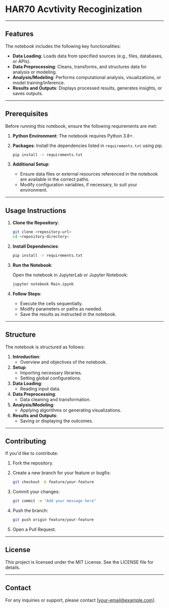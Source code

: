 # HAR70 Acvtivity Recoginization

---

## Features

The notebook includes the following key functionalities:

- **Data Loading**: Loads data from specified sources (e.g., files, databases, or APIs).
- **Data Preprocessing**: Cleans, transforms, and structures data for analysis or modeling.
- **Analysis/Modeling**: Performs computational analysis, visualizations, or model training/inference.
- **Results and Outputs**: Displays processed results, generates insights, or saves outputs.

---

## Prerequisites

Before running this notebook, ensure the following requirements are met:

1. **Python Environment**: The notebook requires Python 3.8+.
2. **Packages**: Install the dependencies listed in `requirements.txt` using pip.

   ```bash
   pip install -r requirements.txt
   ```

3. **Additional Setup**:
   - Ensure data files or external resources referenced in the notebook are available in the correct paths.
   - Modify configuration variables, if necessary, to suit your environment.

---

## Usage Instructions

1. **Clone the Repository**:

   ```bash
   git clone <repository-url>
   cd <repository-directory>
   ```

2. **Install Dependencies**:

   ```bash
   pip install -r requirements.txt
   ```

3. **Run the Notebook**:
   
   Open the notebook in JupyterLab or Jupyter Notebook:
   
   ```bash
   jupyter notebook Main.ipynb
   ```

4. **Follow Steps**:
   - Execute the cells sequentially.
   - Modify parameters or paths as needed.
   - Save the results as instructed in the notebook.

---

## Structure

The notebook is structured as follows:

1. **Introduction**:
   - Overview and objectives of the notebook.
2. **Setup**:
   - Importing necessary libraries.
   - Setting global configurations.
3. **Data Loading**:
   - Reading input data.
4. **Data Preprocessing**:
   - Data cleaning and transformation.
5. **Analysis/Modeling**:
   - Applying algorithms or generating visualizations.
6. **Results and Outputs**:
   - Saving or displaying the outcomes.

---

## Contributing

If you'd like to contribute:

1. Fork the repository.
2. Create a new branch for your feature or bugfix:

   ```bash
   git checkout -b feature/your-feature
   ```

3. Commit your changes:

   ```bash
   git commit -m "Add your message here"
   ```

4. Push the branch:

   ```bash
   git push origin feature/your-feature
   ```

5. Open a Pull Request.

---

## License

This project is licensed under the MIT License. See the LICENSE file for details.

---

## Contact

For any inquiries or support, please contact [your-email@example.com].

